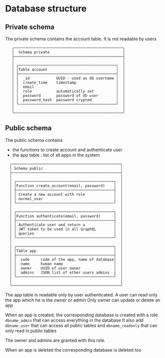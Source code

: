 # Database structure

## Private schema

The private schema contains the account table. It is not readable by users

```
   ┌─────────────────────────────────────────────────┐    
   │  Schema private                                 │    
   ├─────────────────────────────────────────────────┤    
   │                                                 │    
   │ ┌────────────────────────────────────────────┐  │    
   │ │Table account                               │  │    
   │ ├────────────────────────────────────────────┤  │    
   │ │  _id            UUID - used as db username │  │    
   │ │  create_time    timestamp                  │  │    
   │ │  email                                     │  │    
   │ │  role           automatically set          │  │    
   │ │  password       password of db user        │  │    
   │ │  password_hash  password crypted           │  │    
   │ └────────────────────────────────────────────┘  │    
   │                                                 │    
   └─────────────────────────────────────────────────┘    
```

## Public schema

The public schema contains 
 - the functions to create account and authenticate user
 - the app table : list of all apps in the system

```
  ┌─────────────────────────────────────────────────┐ 
  │ Schema public                                   │ 
  ├─────────────────────────────────────────────────┤ 
  │                                                 │ 
  │ ┌────────────────────────────────────────────┐  │ 
  │ │Function create_account(email, password)    │  │ 
  │ ├────────────────────────────────────────────┤  │ 
  │ │ Create a new account with role             │  │ 
  │ │ normal_user                                │  │ 
  │ └────────────────────────────────────────────┘  │ 
  │                                                 │ 
  │ ┌────────────────────────────────────────────┐  │ 
  │ │Function authenticate(email, password)      │  │ 
  │ ├────────────────────────────────────────────┤  │ 
  │ │ Authenticate user and return a             │  │ 
  │ │ JWT token to be used in all GraphQL        │  │ 
  │ │ queries                                    │  │ 
  │ └────────────────────────────────────────────┘  │ 
  │                                                 │ 
  │ ┌────────────────────────────────────────────┐  │ 
  │ │Table app                                   │  │ 
  │ ├────────────────────────────────────────────┤  │ 
  │ │  code     code of the app, name of database│  │ 
  │ │  name     human name                       │  │ 
  │ │  owner    UUID of user owner               │  │ 
  │ │  admins   JSON list of other users admins  │  │ 
  │ └────────────────────────────────────────────┘  │ 
  │                                                 │ 
  └─────────────────────────────────────────────────┘ 
```

The app table is readable only by user authenticated.
A user can read only the app which he is the owner or admin
Only owner can update or delete an app

When an app is created, the corresponding database is created with a role `dbname_admin` that can access everything in the database
It also add `dbname_user` that can access all public tables and `dbname_readonly` that can only read in public tables

The owner and admins are granted with this role.

When an app is deleted the corresponding database is deleted too